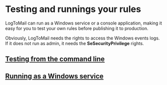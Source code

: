 # Testing and runnings your rules

LogToMail can run as a Windows service or a console application, making it easy for you to test your own rules before publishing it to production.

Obviously, LogToMail needs the rights to access the Windows events logs. If it does not run as admin, it needs the **SeSecurityPrivilege** rights.

## [Testing from the command line](testing_from_the_command_line.md)

## [Running as a Windows service](running_as_a_windows_service.md)